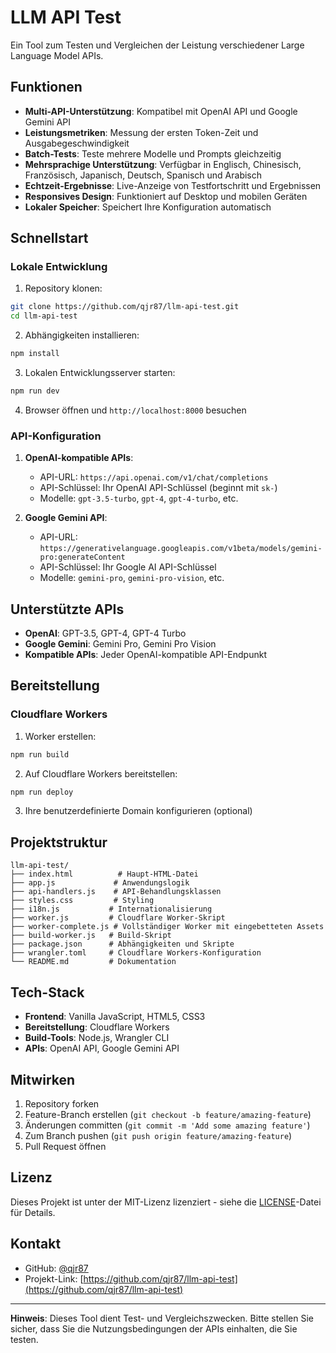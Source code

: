 # LLM API Test

Ein Tool zum Testen und Vergleichen der Leistung verschiedener Large Language Model APIs.

## Funktionen

- **Multi-API-Unterstützung**: Kompatibel mit OpenAI API und Google Gemini API
- **Leistungsmetriken**: Messung der ersten Token-Zeit und Ausgabegeschwindigkeit
- **Batch-Tests**: Teste mehrere Modelle und Prompts gleichzeitig
- **Mehrsprachige Unterstützung**: Verfügbar in Englisch, Chinesisch, Französisch, Japanisch, Deutsch, Spanisch und Arabisch
- **Echtzeit-Ergebnisse**: Live-Anzeige von Testfortschritt und Ergebnissen
- **Responsives Design**: Funktioniert auf Desktop und mobilen Geräten
- **Lokaler Speicher**: Speichert Ihre Konfiguration automatisch

## Schnellstart

### Lokale Entwicklung

1. Repository klonen:
```bash
git clone https://github.com/qjr87/llm-api-test.git
cd llm-api-test
```

2. Abhängigkeiten installieren:
```bash
npm install
```

3. Lokalen Entwicklungsserver starten:
```bash
npm run dev
```

4. Browser öffnen und `http://localhost:8000` besuchen

### API-Konfiguration

1. **OpenAI-kompatible APIs**:
   - API-URL: `https://api.openai.com/v1/chat/completions`
   - API-Schlüssel: Ihr OpenAI API-Schlüssel (beginnt mit `sk-`)
   - Modelle: `gpt-3.5-turbo`, `gpt-4`, `gpt-4-turbo`, etc.

2. **Google Gemini API**:
   - API-URL: `https://generativelanguage.googleapis.com/v1beta/models/gemini-pro:generateContent`
   - API-Schlüssel: Ihr Google AI API-Schlüssel
   - Modelle: `gemini-pro`, `gemini-pro-vision`, etc.

## Unterstützte APIs

- **OpenAI**: GPT-3.5, GPT-4, GPT-4 Turbo
- **Google Gemini**: Gemini Pro, Gemini Pro Vision
- **Kompatible APIs**: Jeder OpenAI-kompatible API-Endpunkt

## Bereitstellung

### Cloudflare Workers

1. Worker erstellen:
```bash
npm run build
```

2. Auf Cloudflare Workers bereitstellen:
```bash
npm run deploy
```

3. Ihre benutzerdefinierte Domain konfigurieren (optional)

## Projektstruktur

```
llm-api-test/
├── index.html          # Haupt-HTML-Datei
├── app.js             # Anwendungslogik
├── api-handlers.js    # API-Behandlungsklassen
├── styles.css         # Styling
├── i18n.js           # Internationalisierung
├── worker.js         # Cloudflare Worker-Skript
├── worker-complete.js # Vollständiger Worker mit eingebetteten Assets
├── build-worker.js   # Build-Skript
├── package.json      # Abhängigkeiten und Skripte
├── wrangler.toml     # Cloudflare Workers-Konfiguration
└── README.md         # Dokumentation
```

## Tech-Stack

- **Frontend**: Vanilla JavaScript, HTML5, CSS3
- **Bereitstellung**: Cloudflare Workers
- **Build-Tools**: Node.js, Wrangler CLI
- **APIs**: OpenAI API, Google Gemini API

## Mitwirken

1. Repository forken
2. Feature-Branch erstellen (`git checkout -b feature/amazing-feature`)
3. Änderungen committen (`git commit -m 'Add some amazing feature'`)
4. Zum Branch pushen (`git push origin feature/amazing-feature`)
5. Pull Request öffnen

## Lizenz

Dieses Projekt ist unter der MIT-Lizenz lizenziert - siehe die [LICENSE](LICENSE)-Datei für Details.

## Kontakt

- GitHub: [@qjr87](https://github.com/qjr87)
- Projekt-Link: [https://github.com/qjr87/llm-api-test](https://github.com/qjr87/llm-api-test)

---

**Hinweis**: Dieses Tool dient Test- und Vergleichszwecken. Bitte stellen Sie sicher, dass Sie die Nutzungsbedingungen der APIs einhalten, die Sie testen.